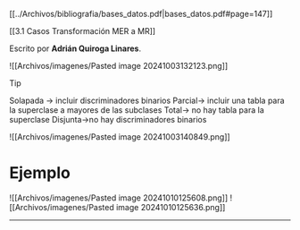[[../Archivos/bibliografia/bases_datos.pdf|bases_datos.pdf#page=147]]

[[3.1 Casos Transformación MER a MR]]

Escrito por **Adrián Quiroga Linares**.


![[Archivos/imagenes/Pasted image 20241003132123.png]]



>[!TIP]
>Solapada -> incluir discriminadores binarios
>Parcial-> incluir una tabla para la superclase a mayores de las subclases
>Total-> no hay tabla para la superclase
>Disjunta->no hay discriminadores binarios



![[Archivos/imagenes/Pasted image 20241003140849.png]]

# Ejemplo
![[Archivos/imagenes/Pasted image 20241010125608.png]]
![[Archivos/imagenes/Pasted image 20241010125636.png]]


---












